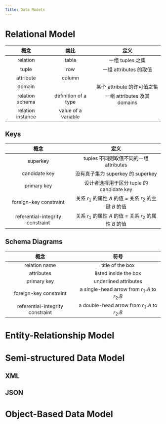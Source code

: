 ```yaml
---
Title: Data Models
---
```


# Relational Model

|               概念               |         类比         |                           定义                            |
| :------------------------------: | :------------------: | :-------------------------------------------------------: |
|             relation             |        table         |                     一组 tuples 之集                      |
|              tuple               |         row          |                  一组 attributes 的取值                   |
|            attribute             |        column        |                                                           |
|              domain              |                      |                某个 attribute 的许可值之集                |
|         relation schema          | definition of a type |               一组 attributes 及其 domains                |
|        relation instance         | value of a variable  |                                                           |

## Keys

|               概念               |                           定义                            |
| :------------------------------: | :-------------------------------------------------------: |
|             superkey             |          tuples 不同则取值不同的一组 attributes           |
|          candidate key           |             没有真子集为 superkey 的 superkey             |
|           primary key            |         设计者选择用于区分 tuple 的 candidate key         |
|      foreign-key constraint      | 关系 $r_1$ 的属性 $A$ 的值 $=$ 关系 $r_2$ 的主键 $B$ 的值 |
| referential-integrity constraint | 关系 $r_1$ 的属性 $A$ 的值 $=$ 关系 $r_2$ 的属性 $B$ 的值 |

## Schema Diagrams

|               概念               |                    符号                     |
| :------------------------------: | :-----------------------------------------: |
|          relation name           |              title of the box               |
|            attributes            |            listed inside the box            |
|           primary key            |            underlined attributes            |
|      foreign-key constraint      | a single-head arrow from $r_1.A$ to $r_2.B$ |
| referential-integrity constraint | a double-head arrow from $r_1.A$ to $r_2.B$ |



# Entity-Relationship Model

# Semi-structured Data Model

## XML

## JSON

# Object-Based Data Model
